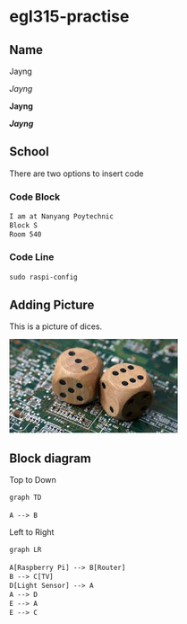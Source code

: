 # egl315-practise

## Name 
Jayng

*Jayng*

**Jayng**

***Jayng***

## School
There are two options to insert code

### Code Block
```
I am at Nanyang Poytechnic
Block S
Room 540
```

### Code Line
`sudo raspi-config`

## Adding Picture

This is a picture of dices.

![](images/dice.jpeg)

## Block diagram

Top to Down
```mermaid
graph TD

A --> B
```

Left to Right
```mermaid
graph LR

A[Raspberry Pi] --> B[Router]
B --> C[TV]
D[Light Sensor] --> A
A --> D
E --> A
E --> C
```